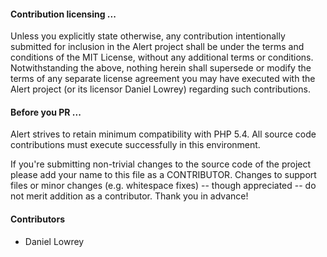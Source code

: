 #### Contribution licensing ...

Unless you explicitly state otherwise, any contribution intentionally
submitted for inclusion in the Alert project shall be under the terms and
conditions of the MIT License, without any additional terms or conditions.
Notwithstanding the above, nothing herein shall supersede or modify the
terms of any separate license agreement you may have executed with the
Alert project (or its licensor Daniel Lowrey) regarding such contributions.

#### Before you PR ...

Alert strives to retain minimum compatibility with PHP 5.4. All source code
contributions must execute successfully in this environment.

If you're submitting non-trivial changes to the source code of the project
please add your name to this file as a CONTRIBUTOR. Changes to support
files or minor changes (e.g. whitespace fixes) -- though appreciated --
do not merit addition as a contributor. Thank you in advance!

#### Contributors

- Daniel Lowrey